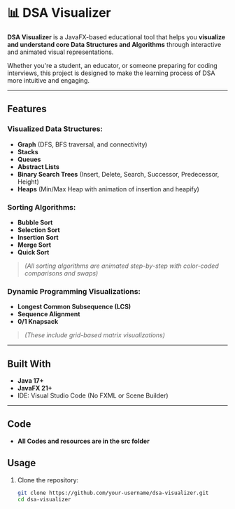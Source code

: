 # 📊 DSA Visualizer

**DSA Visualizer** is a JavaFX-based educational tool that helps you **visualize and understand core Data Structures and Algorithms** through interactive and animated visual representations.

Whether you're a student, an educator, or someone preparing for coding interviews, this project is designed to make the learning process of DSA more intuitive and engaging.

---

##  Features

### Visualized Data Structures:
- **Graph** (DFS, BFS traversal, and connectivity)
- **Stacks**
- **Queues**
- **Abstract Lists**
- **Binary Search Trees** (Insert, Delete, Search, Successor, Predecessor, Height)
- **Heaps** (Min/Max Heap with animation of insertion and heapify)

### Sorting Algorithms:
- **Bubble Sort**
- **Selection Sort**
- **Insertion Sort**
- **Merge Sort**
- **Quick Sort**
> _(All sorting algorithms are animated step-by-step with color-coded comparisons and swaps)_

### Dynamic Programming Visualizations:
- **Longest Common Subsequence (LCS)**
- **Sequence Alignment**
- **0/1 Knapsack**
> _(These include grid-based matrix visualizations)_

---

## Built With

- **Java 17+**
- **JavaFX 21+**
- IDE: Visual Studio Code (No FXML or Scene Builder)

---

## Code
- **All Codes and resources are in the src folder**

## Usage

1. Clone the repository:
   ```bash
   git clone https://github.com/your-username/dsa-visualizer.git
   cd dsa-visualizer
